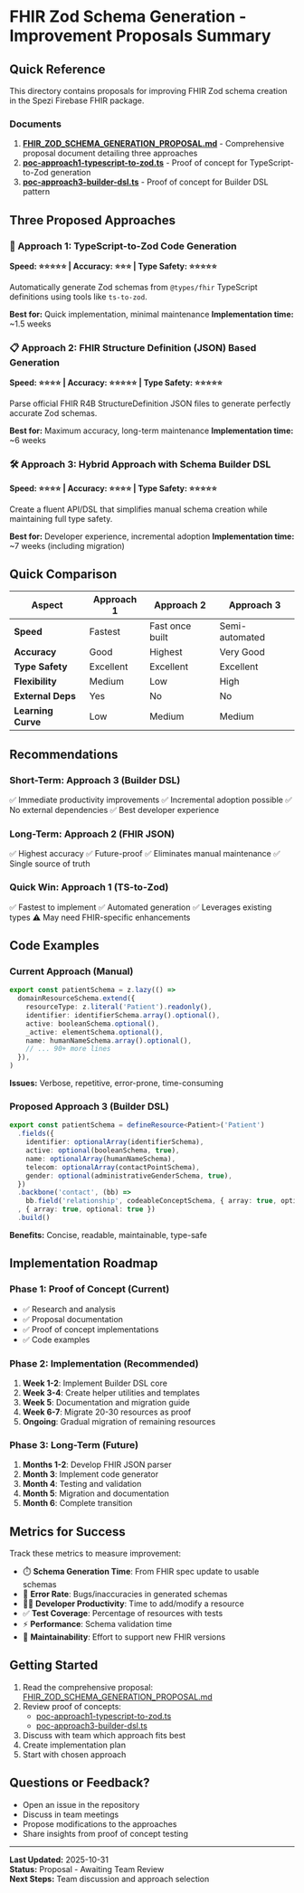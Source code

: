 # FHIR Zod Schema Generation - Improvement Proposals Summary

## Quick Reference

This directory contains proposals for improving FHIR Zod schema creation in the Spezi Firebase FHIR package.

### Documents

1. **[FHIR_ZOD_SCHEMA_GENERATION_PROPOSAL.md](./FHIR_ZOD_SCHEMA_GENERATION_PROPOSAL.md)** - Comprehensive proposal document detailing three approaches
2. **[poc-approach1-typescript-to-zod.ts](./poc-approach1-typescript-to-zod.ts)** - Proof of concept for TypeScript-to-Zod generation
3. **[poc-approach3-builder-dsl.ts](./poc-approach3-builder-dsl.ts)** - Proof of concept for Builder DSL pattern

## Three Proposed Approaches

### 🚀 Approach 1: TypeScript-to-Zod Code Generation
**Speed: ⭐⭐⭐⭐⭐ | Accuracy: ⭐⭐⭐ | Type Safety: ⭐⭐⭐⭐⭐**

Automatically generate Zod schemas from `@types/fhir` TypeScript definitions using tools like `ts-to-zod`.

**Best for:** Quick implementation, minimal maintenance
**Implementation time:** ~1.5 weeks

### 📋 Approach 2: FHIR Structure Definition (JSON) Based Generation
**Speed: ⭐⭐⭐⭐ | Accuracy: ⭐⭐⭐⭐⭐ | Type Safety: ⭐⭐⭐⭐⭐**

Parse official FHIR R4B StructureDefinition JSON files to generate perfectly accurate Zod schemas.

**Best for:** Maximum accuracy, long-term maintenance
**Implementation time:** ~6 weeks

### 🛠️ Approach 3: Hybrid Approach with Schema Builder DSL
**Speed: ⭐⭐⭐⭐ | Accuracy: ⭐⭐⭐⭐ | Type Safety: ⭐⭐⭐⭐⭐**

Create a fluent API/DSL that simplifies manual schema creation while maintaining full type safety.

**Best for:** Developer experience, incremental adoption
**Implementation time:** ~7 weeks (including migration)

## Quick Comparison

| Aspect | Approach 1 | Approach 2 | Approach 3 |
|--------|-----------|-----------|-----------|
| **Speed** | Fastest | Fast once built | Semi-automated |
| **Accuracy** | Good | Highest | Very Good |
| **Type Safety** | Excellent | Excellent | Excellent |
| **Flexibility** | Medium | Low | High |
| **External Deps** | Yes | No | No |
| **Learning Curve** | Low | Medium | Medium |

## Recommendations

### Short-Term: Approach 3 (Builder DSL)
✅ Immediate productivity improvements
✅ Incremental adoption possible
✅ No external dependencies
✅ Best developer experience

### Long-Term: Approach 2 (FHIR JSON)
✅ Highest accuracy
✅ Future-proof
✅ Eliminates manual maintenance
✅ Single source of truth

### Quick Win: Approach 1 (TS-to-Zod)
✅ Fastest to implement
✅ Automated generation
✅ Leverages existing types
⚠️ May need FHIR-specific enhancements

## Code Examples

### Current Approach (Manual)
```typescript
export const patientSchema = z.lazy(() =>
  domainResourceSchema.extend({
    resourceType: z.literal('Patient').readonly(),
    identifier: identifierSchema.array().optional(),
    active: booleanSchema.optional(),
    _active: elementSchema.optional(),
    name: humanNameSchema.array().optional(),
    // ... 90+ more lines
  }),
)
```

**Issues:** Verbose, repetitive, error-prone, time-consuming

### Proposed Approach 3 (Builder DSL)
```typescript
export const patientSchema = defineResource<Patient>('Patient')
  .fields({
    identifier: optionalArray(identifierSchema),
    active: optional(booleanSchema, true),
    name: optionalArray(humanNameSchema),
    telecom: optionalArray(contactPointSchema),
    gender: optional(administrativeGenderSchema, true),
  })
  .backbone('contact', (bb) =>
    bb.field('relationship', codeableConceptSchema, { array: true, optional: true })
  , { array: true, optional: true })
  .build()
```

**Benefits:** Concise, readable, maintainable, type-safe

## Implementation Roadmap

### Phase 1: Proof of Concept (Current)
- ✅ Research and analysis
- ✅ Proposal documentation
- ✅ Proof of concept implementations
- ✅ Code examples

### Phase 2: Implementation (Recommended)
1. **Week 1-2**: Implement Builder DSL core
2. **Week 3-4**: Create helper utilities and templates
3. **Week 5**: Documentation and migration guide
4. **Week 6-7**: Migrate 20-30 resources as proof
5. **Ongoing**: Gradual migration of remaining resources

### Phase 3: Long-Term (Future)
1. **Months 1-2**: Develop FHIR JSON parser
2. **Month 3**: Implement code generator
3. **Month 4**: Testing and validation
4. **Month 5**: Migration and documentation
5. **Month 6**: Complete transition

## Metrics for Success

Track these metrics to measure improvement:

- ⏱️ **Schema Generation Time**: From FHIR spec update to usable schemas
- 🐛 **Error Rate**: Bugs/inaccuracies in generated schemas
- 👨‍💻 **Developer Productivity**: Time to add/modify a resource
- ✅ **Test Coverage**: Percentage of resources with tests
- ⚡ **Performance**: Schema validation time
- 🔧 **Maintainability**: Effort to support new FHIR versions

## Getting Started

1. Read the comprehensive proposal: [FHIR_ZOD_SCHEMA_GENERATION_PROPOSAL.md](./FHIR_ZOD_SCHEMA_GENERATION_PROPOSAL.md)
2. Review proof of concepts:
   - [poc-approach1-typescript-to-zod.ts](./poc-approach1-typescript-to-zod.ts)
   - [poc-approach3-builder-dsl.ts](./poc-approach3-builder-dsl.ts)
3. Discuss with team which approach fits best
4. Create implementation plan
5. Start with chosen approach

## Questions or Feedback?

- Open an issue in the repository
- Discuss in team meetings
- Propose modifications to the approaches
- Share insights from proof of concept testing

---

**Last Updated:** 2025-10-31  
**Status:** Proposal - Awaiting Team Review  
**Next Steps:** Team discussion and approach selection
